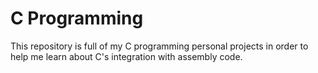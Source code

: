 # C Programming

This repository is full of my C programming personal projects in order to help me learn about C's integration with assembly code. 